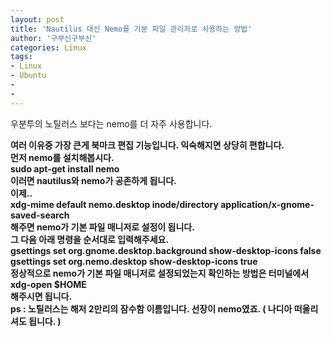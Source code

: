 ```yaml
---
layout: post
title: 'Nautilus 대신 Nemo를 기본 파일 관리자로 사용하는 방법'
author: '구부신구부신'
categories: Linux
tags:
- Linux
- Ubuntu
-
- 
---
```



<script> location.href='https://cafe.naver.com/develoid/862654' ; </script>

우분투의 노틸러스 보다는 nemo를 더 자주 사용합니다.&nbsp;<div><b></div><div>여러 이유중 가장 큰게 북마크 편집 기능입니다. 익숙해지면 상당히 편합니다.&nbsp;</div><div><b></div><div>먼저 nemo를 설치해봅시다.&nbsp;</div><div><b></div><div>sudo apt-get install nemo</div><div><b></div><div>이러면 nautilus와 nemo가 공존하게 됩니다.&nbsp;</div><div><b></div><div>이제..</div><div><div>xdg-mime default nemo.desktop inode/directory application/x-gnome-saved-search</div></div><div><b></div><div>해주면 nemo가 기본 파일 매니저로 설정이 됩니다.</div><div><b></div><div>그 다음 아래 명령을 순서대로 입력해주세요.</div><div><b></div><div><div>gsettings set org.gnome.desktop.background show-desktop-icons false</div></div><div><div>gsettings set org.nemo.desktop show-desktop-icons true</div></div><div><b></div><div>정상적으로 nemo가 기본 파일 매니저로 설정되었는지 확인하는 방법은 터미널에서&nbsp;</div><div><div>xdg-open $HOME</div></div><div>해주시면 됩니다.&nbsp;</div><div><b></div><div>ps : 노틸러스는 해저 2만리의 잠수함 이름입니다. 선장이 nemo였죠. ( 나디아 떠올리셔도 됩니다. )&nbsp;</div>
